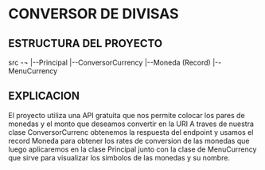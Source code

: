 # CONVERSOR DE DIVISAS

## ESTRUCTURA DEL PROYECTO
src -¬
     |--Principal
     |--ConversorCurrency
     |--Moneda (Record)
     |--MenuCurrency

##  EXPLICACION

El proyecto utiliza una API gratuita que nos permite colocar los pares de monedas y el monto que deseamos convertir en la URI
A traves de nuestra clase ConversorCurrenc obtenemos la respuesta del endpoint y usamos el record Moneda para obtener los rates 
de conversion de las monedas que luego aplicaremos en la clase Principal junto con la clase de MenuCurrency que sirve para visualizar
los simbolos de las monedas y su nombre.
